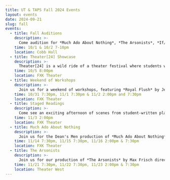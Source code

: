 ```yaml
---
title: UT & TAPS Fall 2024 Events
layout: events
date: 2024-09-21
slug: fall
events:
  - title: Fall Auditions
    description: >-
      Come audition for *Much Ado About Nothing*, *The Arsonists*, *If/Then*, and A Weekend of Workshops: *Royal Flush*. Those interested in auditioning should visit [this page](/get-involved/actors) for more details.
    time: 10/1 & 10/2 7-10pm
    location: Cobb Hall
  - title: Theater[24] Showcase
    description: >-
      Theater[24] is a wild ride of a theater festival where students write, produce, direct, rehearse and perform short plays centered around a secret theme all in the span of 24 hours! Come see the culmination of their work, or go to [this page](/theater24) for more info about participating!
    time: 10/5 8:00pm
    location: FXK Theater
  - title: Weekend of Workshops
    description: >-
      Join us for a weekend of workshops, featuring *Royal Flush* by Jessie Palmer.
    time: 10/31 7:30pm, 11/1 7:30pm & 11/2 2:00pm and 7:30pm
    location: FXK Theater
  - title: Staged Readings
    description: >-
      Come see an exciting afternoon of scenes from student-written plays!
    time: 11/3 2:00pm
    location: FXK Theater
  - title: Much Ado About Nothing
    description: >-
      Join us for the Dean's Men production of *Much Ado About Nothing* by William Shakespeare directed by Eleni Lefakis.
    time: 11/14 7:30pm, 11/15 7:30pm, 11/16 2:00pm & 7:30pm
    location: FXK Theater
  - title: The Arsonists
    description: >-
      Join us for our production of *The Arsonists* by Max Frisch directed by Griffin Bonnin Jones.
    time: 11/21 7:30pm, 11/22 7:30pm, 11/23 2:00pm & 7:30pm
    location: Theater West
---
```

